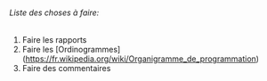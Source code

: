 ###### Liste des choses à faire:

1. Faire les rapports
2. Faire les [Ordinogrammes] (https://fr.wikipedia.org/wiki/Organigramme_de_programmation)
3. Faire des commentaires